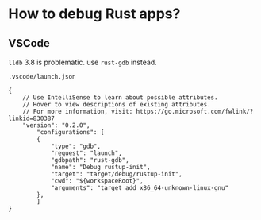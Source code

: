 # How to debug Rust apps?

## VSCode

`lldb` 3.8 is problematic. use `rust-gdb` instead.

`.vscode/launch.json`

```
{
	// Use IntelliSense to learn about possible attributes.
	// Hover to view descriptions of existing attributes.
	// For more information, visit: https://go.microsoft.com/fwlink/?linkid=830387
	"version": "0.2.0",
		"configurations": [
		{
			"type": "gdb",
			"request": "launch",
			"gdbpath": "rust-gdb",
			"name": "Debug rustup-init",
			"target": "target/debug/rustup-init",
			"cwd": "${workspaceRoot}",
			"arguments": "target add x86_64-unknown-linux-gnu"
		},
		]
}
```

